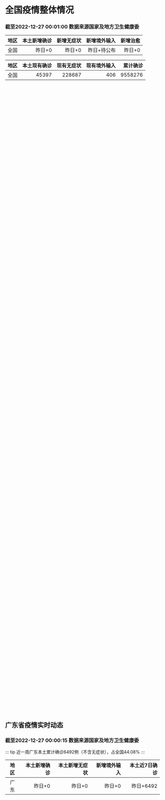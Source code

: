 
# 全国疫情整体情况
### 截至2022-12-27 00:01:00 数据来源国家及地方卫生健康委

|地区|本土新增确诊|新增无症状|新增境外输入|新增治愈|
|:--:|---:|---:|---:|---:|
|全国|昨日+0|昨日+0|昨日+待公布|昨日+0|

|地区|本土现有确诊|现有无症状|现有境外输入|累计确诊|
|:--:|---:|---:|---:|---:|
|全国|45397|228687|406|9558276|

<ChinaMap :dataList="dataList" :title="title"/>

<div id="chinaDayModify" style="width:100%;height:500px;margin-bottom:10px;"></div>
<div id="chinaAddHistoryData" style="width:100%;height:500px;margin-bottom:10px;"></div>
<div id="chinaNowHistoryData" style="width:100%;height:500px;margin-bottom:10px;"></div>
<div id="chinaTotalHistoryData" style="width:100%;height:500px;margin-bottom:10px;"></div>


## 广东省疫情实时动态
### 截至2022-12-27 00:00:15 数据来源国家及地方卫生健康委

::: tip 近一周广东本土累计确诊6492例（不含无症状），占全国44.08%
:::

|地区|本土新增确诊|本土新增无症状|新增境外输入|本土近7日确诊|
|:--:|---:|---:|---:|---:|
|广东|昨日+0|昨日+0|昨日+0|昨日+6492|

<div id="guangdongModify" style="width:100%;height:500px;margin-bottom:10px;"></div>
<div id="guangdongTotalHistory" style="width:100%;height:500px;margin-bottom:10px;"></div>
<div id="guangzhouModifyHistory" style="width:100%;height:500px;margin-bottom:10px;"></div>


<script>
import * as echarts from 'echarts'
export default {
  data(){
    return {
      title: '新增本土确诊',
      dataList: [{name: '台湾', value: 0, addList: []},{name: '香港', value: 0, addList: []},{name: '广东', value: 0, addList: []},{name: '湖北', value: 0, addList: []},{name: '上海', value: 0, addList: []},{name: '吉林', value: 0, addList: []},{name: '四川', value: 0, addList: []},{name: '重庆', value: 0, addList: []},{name: '海南', value: 0, addList: []},{name: '河南', value: 0, addList: []},{name: '福建', value: 0, addList: []},{name: '内蒙古', value: 0, addList: []},{name: '云南', value: 0, addList: []},{name: '浙江', value: 0, addList: []},{name: '陕西', value: 0, addList: []},{name: '黑龙江', value: 0, addList: []},{name: '山西', value: 0, addList: []},{name: '山东', value: 0, addList: []},{name: '江苏', value: 0, addList: []},{name: '北京', value: 0, addList: []},{name: '湖南', value: 0, addList: []},{name: '天津', value: 0, addList: []},{name: '辽宁', value: 0, addList: []},{name: '河北', value: 0, addList: []},{name: '新疆', value: 0, addList: []},{name: '广西', value: 0, addList: []},{name: '江西', value: 0, addList: []},{name: '澳门', value: 0, addList: []},{name: '贵州', value: 0, addList: []},{name: '安徽', value: 0, addList: []},{name: '甘肃', value: 0, addList: []},{name: '西藏', value: 0, addList: []},{name: '青海', value: 0, addList: []},{name: '宁夏', value: 0, addList: []},{name: '南海诸岛', value: 0, addList: []}]
    }
  },
  mounted () {
    const themeObj = {"color":["#2ec7c9","#b6a2de","#5ab1ef","#ffb980","#d87a80","#8d98b3","#e5cf0d","#97b552","#95706d","#dc69aa","#07a2a4","#9a7fd1","#588dd5","#f5994e","#c05050","#59678c","#c9ab00","#7eb00a","#6f5553","#c14089"],"backgroundColor":"rgba(0,0,0,0)","textStyle":{},"title":{"textStyle":{"color":"#008acd"},"subtextStyle":{"color":"#aaaaaa"}},"line":{"itemStyle":{"borderWidth":1},"lineStyle":{"width":2},"symbolSize":3,"symbol":"emptyCircle","smooth":true},"radar":{"itemStyle":{"borderWidth":1},"lineStyle":{"width":2},"symbolSize":3,"symbol":"emptyCircle","smooth":true},"bar":{"itemStyle":{"barBorderWidth":0,"barBorderColor":"#ccc"}},"pie":{"itemStyle":{"borderWidth":0,"borderColor":"#ccc"}},"scatter":{"itemStyle":{"borderWidth":0,"borderColor":"#ccc"}},"boxplot":{"itemStyle":{"borderWidth":0,"borderColor":"#ccc"}},"parallel":{"itemStyle":{"borderWidth":0,"borderColor":"#ccc"}},"sankey":{"itemStyle":{"borderWidth":0,"borderColor":"#ccc"}},"funnel":{"itemStyle":{"borderWidth":0,"borderColor":"#ccc"}},"gauge":{"itemStyle":{"borderWidth":0,"borderColor":"#ccc"}},"candlestick":{"itemStyle":{"color":"#d87a80","color0":"#2ec7c9","borderColor":"#d87a80","borderColor0":"#2ec7c9","borderWidth":1}},"graph":{"itemStyle":{"borderWidth":0,"borderColor":"#ccc"},"lineStyle":{"width":1,"color":"#aaaaaa"},"symbolSize":3,"symbol":"emptyCircle","smooth":true,"color":["#2ec7c9","#b6a2de","#5ab1ef","#ffb980","#d87a80","#8d98b3","#e5cf0d","#97b552","#95706d","#dc69aa","#07a2a4","#9a7fd1","#588dd5","#f5994e","#c05050","#59678c","#c9ab00","#7eb00a","#6f5553","#c14089"],"label":{"color":"#eeeeee"}},"map":{"itemStyle":{"areaColor":"#dddddd","borderColor":"#eeeeee","borderWidth":0.5},"label":{"color":"#d87a80"},"emphasis":{"itemStyle":{"areaColor":"rgba(254,153,78,1)","borderColor":"#444","borderWidth":1},"label":{"color":"rgb(100,0,0)"}}},"geo":{"itemStyle":{"areaColor":"#dddddd","borderColor":"#eeeeee","borderWidth":0.5},"label":{"color":"#d87a80"},"emphasis":{"itemStyle":{"areaColor":"rgba(254,153,78,1)","borderColor":"#444","borderWidth":1},"label":{"color":"rgb(100,0,0)"}}},"categoryAxis":{"axisLine":{"show":true,"lineStyle":{"color":"#008acd"}},"axisTick":{"show":true,"lineStyle":{"color":"#333"}},"axisLabel":{"show":true,"color":"#333"},"splitLine":{"show":false,"lineStyle":{"color":["#eee"]}},"splitArea":{"show":false,"areaStyle":{"color":["rgba(250,250,250,0.3)","rgba(200,200,200,0.3)"]}}},"valueAxis":{"axisLine":{"show":true,"lineStyle":{"color":"#008acd"}},"axisTick":{"show":true,"lineStyle":{"color":"#333"}},"axisLabel":{"show":true,"color":"#333"},"splitLine":{"show":true,"lineStyle":{"color":["#eee"]}},"splitArea":{"show":true,"areaStyle":{"color":["rgba(250,250,250,0.3)","rgba(200,200,200,0.3)"]}}},"logAxis":{"axisLine":{"show":true,"lineStyle":{"color":"#008acd"}},"axisTick":{"show":true,"lineStyle":{"color":"#333"}},"axisLabel":{"show":true,"color":"#333"},"splitLine":{"show":true,"lineStyle":{"color":["#eee"]}},"splitArea":{"show":true,"areaStyle":{"color":["rgba(250,250,250,0.3)","rgba(200,200,200,0.3)"]}}},"timeAxis":{"axisLine":{"show":true,"lineStyle":{"color":"#008acd"}},"axisTick":{"show":true,"lineStyle":{"color":"#333"}},"axisLabel":{"show":true,"color":"#333"},"splitLine":{"show":true,"lineStyle":{"color":["#eee"]}},"splitArea":{"show":false,"areaStyle":{"color":["rgba(250,250,250,0.3)","rgba(200,200,200,0.3)"]}}},"toolbox":{"iconStyle":{"borderColor":"#2ec7c9"},"emphasis":{"iconStyle":{"borderColor":"#18a4a6"}}},"legend":{"textStyle":{"color":"#333333"}},"tooltip":{"axisPointer":{"lineStyle":{"color":"#008acd","width":"1"},"crossStyle":{"color":"#008acd","width":"1"}}},"timeline":{"lineStyle":{"color":"#008acd","width":1},"itemStyle":{"color":"#008acd","borderWidth":1},"controlStyle":{"color":"#008acd","borderColor":"#008acd","borderWidth":0.5},"checkpointStyle":{"color":"#2ec7c9","borderColor":"#2ec7c9"},"label":{"color":"#008acd"},"emphasis":{"itemStyle":{"color":"#a9334c"},"controlStyle":{"color":"#008acd","borderColor":"#008acd","borderWidth":0.5},"label":{"color":"#008acd"}}},"visualMap":{"color":["#5ab1ef","#e0ffff"]},"dataZoom":{"backgroundColor":"rgba(47,69,84,0)","dataBackgroundColor":"#efefff","fillerColor":"rgba(182,162,222,0.2)","handleColor":"#008acd","handleSize":"100%","textStyle":{"color":"#333333"}},"markPoint":{"label":{"color":"#eeeeee"},"emphasis":{"label":{"color":"#eeeeee"}}}}

    echarts.registerTheme('dark', (themeObj))

    this.chartChDay = echarts.init(document.getElementById("chinaDayModify"), "dark")
,this.chartChAdd = echarts.init(document.getElementById("chinaAddHistoryData"), "dark")
,this.chartChNow = echarts.init(document.getElementById("chinaNowHistoryData"), "dark")
,this.chartChTotal = echarts.init(document.getElementById("chinaTotalHistoryData"), "dark")
,this.chartGdMod = echarts.init(document.getElementById("guangdongModify"), "dark")
,this.chartGdTotal = echarts.init(document.getElementById("guangdongTotalHistory"), "dark")
,this.chartGzMod = echarts.init(document.getElementById("guangzhouModifyHistory"), "dark")


    const option_gd_mod = {
      title: {
        text: '广东疫情新增趋势（人）'
      },
      tooltip: {
        trigger: 'axis',
        axisPointer: {
          type: 'cross',
          label: {
            backgroundColor: '#6a7985'
          }
        }
      },
      legend: {
        top: 20,
        data: [{name: '本土新增确诊',icon: 'rect'}, {name: '本土新增无症状',icon: 'rect'},{name: '新增境外输入',icon: 'rect'}]
      },
      grid: {
        left: '3%',
        right: '4%',
        bottom: '3%',
        containLabel: true
      },
      toolbox: {
        feature: {
          saveAsImage: {}
        }
      },
      xAxis: {
        type: 'category',
        boundaryGap: false,
        data: ["10.29","10.30","10.31","11.01","11.02","11.03","11.04","11.05","11.06","11.07","11.08","11.09","11.10","11.11","11.12","11.13","11.14","11.15","11.16","11.17","11.18","11.19","11.20","11.21","11.22","11.23","11.24","11.25","11.26","11.27","11.28","11.29","11.30","12.01","12.02","12.03","12.04","12.05","12.06","12.07","12.08","12.09","12.10","12.11","12.12","12.13","12.14","12.15","12.16","12.17","12.18","12.19","12.20","12.21","12.22","12.23","12.24","12.25",]
      },
      yAxis: {
        type: 'value'
      },
      series: [
        {
          name: '本土新增确诊',
          type: 'line',
          areaStyle: {},
          emphasis: {
            focus: 'series'
          },
          data: [83,291,242,125,103,195,219,252,224,319,592,500,546,760,727,707,586,564,1246,1338,1102,1157,984,781,860,1791,892,991,1386,1347,1168,1518,1599,1782,1666,1868,1686,2120,1719,1437,1391,1115,735,879,775,1044,857,1065,990,915,846,1075,1171,1325,1599,1737,1384,1182,]
        },
        {
          name: '本土新增无症状',
          type: 'line',
          areaStyle: {},
          emphasis: {
            focus: 'series'
          },
          data: [195,468,458,298,356,470,669,1330,1882,2330,2611,2507,2461,2996,3541,3941,5047,6215,8576,9110,8535,8381,8101,8241,7951,7505,7584,7405,7705,7761,7725,7236,6315,6010,5053,4785,4816,3421,3200,2713,1989,1819,1791,1468,1264,1817,0,0,0,0,0,0,0,0,0,0,0,0,]
        },
        {
          name: '新增境外输入',
          type: 'line',
          areaStyle: {},
          emphasis: {
            focus: 'series'
          },
          data: [14,8,7,10,12,13,9,21,10,12,16,14,23,9,15,19,19,24,10,20,13,21,38,35,23,19,23,25,23,24,19,11,12,16,12,14,17,15,15,14,12,10,27,21,22,5,17,17,13,17,31,36,18,47,41,6,11,5,]
        }
      ]
    };

    const option_gd_total = {
      title: {
        text: '广东疫情概览（人）'
      },
      tooltip: {
        trigger: 'axis',
        axisPointer: {
          type: 'cross',
          label: {
            backgroundColor: '#6a7985'
          }
        }
      },
      legend: {
        top: 20,
        data: [{name: '累计确诊',icon: 'rect'},{name: '累计治愈',icon: 'rect'}]
      },
      grid: {
        left: '3%',
        right: '4%',
        bottom: '3%',
        containLabel: true
      },
      toolbox: {
        feature: {
          saveAsImage: {}
        }
      },
      xAxis: {
        type: 'category',
        boundaryGap: false,
        data: ["10.29","10.30","10.31","11.01","11.02","11.03","11.04","11.05","11.06","11.07","11.08","11.09","11.10","11.11","11.12","11.13","11.14","11.15","11.16","11.17","11.18","11.19","11.20","11.21","11.22","11.23","11.24","11.25","11.26","11.27","11.28","11.29","11.30","12.01","12.02","12.03","12.04","12.05","12.06","12.07","12.08","12.09","12.10","12.11","12.12","12.13","12.14","12.15","12.16","12.17","12.18","12.19","12.20","12.21","12.22","12.23","12.24","12.25","12.26",]
      },
      yAxis: {
        type: 'value'
      },
      series: [
        {
          name: '累计确诊',
          type: 'line',
          areaStyle: {},
          emphasis: {
            focus: 'series'
          },
          data: [11585,11884,12133,12268,12383,12591,12819,13092,13336,13657,14264,14779,15348,16117,16859,17585,18190,18778,20034,21392,22507,23685,24707,25523,26406,28216,29131,30147,31556,32927,34114,35643,37254,38666,40344,42226,43929,46450,48187,49638,51041,52166,52928,53828,54625,55674,56548,57630,58633,59565,60442,61553,62742,64114,65754,67497,68892,70079,70079,]
        },
        {
          name: '累计治愈',
          type: 'line',
          areaStyle: {},
          emphasis: {
            focus: 'series'
          },
          data: [10298,10298,10298,10298,10298,10298,10298,10298,10298,10298,11470,11470,11470,11470,11470,11470,11470,11470,11470,11470,11470,11470,11470,11470,11470,11470,11470,11470,11470,11470,11470,22472,22472,24794,24794,24794,24794,24794,24794,24794,24794,24794,24794,24794,24794,24794,24794,24794,24794,24794,24794,24794,51366,51366,51366,51366,51366,51366,51366,]
        }
      ]
    };

    const option_gz_mod = {
      title: {
        text: '广州疫情新增趋势（人）'
      },
      tooltip: {
        trigger: 'axis',
        axisPointer: {
          type: 'cross',
          label: {
            backgroundColor: '#6a7985'
          }
        }
      },
      legend: {
        top: 20,
        data: [{name: '本土新增确诊',icon: 'rect'},{name: '本土新增无症状',icon: 'rect'}]
      },
      grid: {
        left: '3%',
        right: '4%',
        bottom: '3%',
        containLabel: true
      },
      toolbox: {
        feature: {
          saveAsImage: {}
        }
      },
      xAxis: {
        type: 'category',
        boundaryGap: false,
        data: ["1029","1030","1031","1101","1102","1103","1104","1105","1106","1107","1108","1109","1110","1111","1112","1113","1114","1115","1116","1117","1118","1119","1120","1121","1122","1123","1124","1125","1126","1127","1128","1129","1130","1201","1202","1203","1204","1205","1206","1207","1208","1209","1210","1211","1212","1213","1214","1215","1216","1217","1218","1219","1220","1221","1222","1223","1224","1225",]
      },
      yAxis: {
        type: 'value'
      },
      series: [
        {
          name: '本土新增确诊',
          type: 'line',
          areaStyle: {},
          emphasis: {
            focus: 'series'
          },
          data: [66,232,190,85,83,149,168,183,158,232,478,423,466,694,662,656,552,509,1189,1241,983,1050,882,681,722,1645,734,824,1177,1129,959,1236,1313,1468,1201,1197,1044,1505,1233,1042,968,591,286,432,366,554,370,505,451,403,374,537,564,546,0,0,0,0,]
        },
        {
          name: '本土新增无症状',
          type: 'line',
          areaStyle: {},
          emphasis: {
            focus: 'series'
          },
          data: [125,295,289,253,323,430,635,1259,1813,2263,2546,2430,2358,2921,3464,3876,4977,6138,8486,8989,8444,8234,7885,7957,7735,7192,7267,7058,7266,7166,6993,6454,5629,5185,4096,3771,3663,2262,2090,1640,1005,804,817,599,434,741,0,0,0,0,0,0,0,0,0,0,0,0,]
        }
      ]
    };

    const option_ch_day  = {
      series: [
        {
          type: 'treemap',
          data: [
            {
              name: '本土新增确诊昨日+0',
              value: 1,
            },
            {
              name: '新增无症状昨日+0',
              value: 1,
            },
            {
              name: '新增境外输入昨日+待公布',
              value: 1,
            },
            {
              name: '新增治愈昨日+0',
              value: 1,
            },
          ]
        }
      ]
    };

    const option_ch_add = {
      title: {
        text: '新增疫情整体走势'
      },
      tooltip: {
        trigger: 'axis',
        axisPointer: {
          type: 'cross',
          label: {
            backgroundColor: '#6a7985'
          }
        }
      },
      legend: {
        top: 20,
        data: [{name: '本土确诊',icon: 'rect'}, {name: '无症状感染',icon: 'rect'},{name: '新增境外输入',icon: 'rect'}]
      },
      grid: {
        left: '3%',
        right: '4%',
        bottom: '3%',
        containLabel: true
      },
      toolbox: {
        feature: {
          saveAsImage: {}
        }
      },
      xAxis: {
        type: 'category',
        boundaryGap: false,
        data: ["10.27","10.28","10.29","10.30","10.31","11.01","11.02","11.03","11.04","11.05","11.06","11.07","11.08","11.09","11.10","11.11","11.12","11.13","11.14","11.15","11.16","11.17","11.18","11.19","11.20","11.21","11.22","11.23","11.24","11.25","11.26","11.27","11.28","11.29","11.30","12.01","12.02","12.03","12.04","12.05","12.06","12.07","12.08","12.09","12.10","12.11","12.12","12.13","12.14","12.15","12.16","12.17","12.18","12.19","12.20","12.21","12.22","12.23","12.24","12.25",]
      },
      yAxis: {
        type: 'value'
      },
      series: [
        {
          name: '本土确诊',
          type: 'line',
          areaStyle: {},
          emphasis: {
            focus: 'series'
          },
          data: [214,324,353,479,498,409,531,704,596,526,535,843,1294,1133,1150,1452,1675,1747,1621,1568,2328,2276,2055,2204,2277,2145,2641,3927,3041,3405,3648,3748,3561,4236,4080,4233,3933,4168,4247,4988,4351,4031,3588,3034,2270,2171,2270,2249,1944,2091,2229,2028,1918,2656,3049,2966,3696,4103,2940,2637,]
        },
        {
          name: '无症状感染',
          type: 'line',
          areaStyle: {},
          emphasis: {
            focus: 'series'
          },
          data: [1123,1153,1566,2220,2221,2346,2669,3167,3063,3894,4961,6632,6882,7691,9385,10351,13086,14325,16151,18491,20804,22853,22208,22011,24547,25754,26242,27517,29654,31504,35858,36304,34860,33376,31720,30539,28894,27433,25477,22859,20764,17134,13004,10551,8327,6455,5181,0,0,0,0,0,0,0,0,0,0,0,0,0,]
        },
        {
          name: '新增境外输入',
          type: 'line',
          areaStyle: {},
          emphasis: {
            focus: 'series'
          },
          data: [48,53,48,42,49,56,50,53,61,62,34,47,52,52,59,52,36,47,40,55,60,86,82,63,88,80,78,83,62,69,61,74,63,52,70,45,55,45,71,58,58,48,49,48,68,69,45,42,56,66,57,69,77,66,52,64,65,25,43,31,]
        }
      ]
    };

    const option_ch_now = {
      title: {
        text: '现有疫情整体走势'
      },
      tooltip: {
        trigger: 'axis',
        axisPointer: {
          type: 'cross',
          label: {
            backgroundColor: '#6a7985'
          }
        }
      },
      legend: {
        top: 20,
        data: [{name: '本土确诊',icon: 'rect'}, {name: '无症状感染',icon: 'rect'},{name: '新增境外输入',icon: 'rect'}]
      },
      grid: {
        left: '3%',
        right: '4%',
        bottom: '3%',
        containLabel: true
      },
      toolbox: {
        feature: {
          saveAsImage: {}
        }
      },
      xAxis: {
        type: 'category',
        boundaryGap: false,
        data: ["10.27","10.28","10.29","10.30","10.31","11.01","11.02","11.03","11.04","11.05","11.06","11.07","11.08","11.09","11.10","11.11","11.12","11.13","11.14","11.15","11.16","11.17","11.18","11.19","11.20","11.21","11.22","11.23","11.24","11.25","11.26","11.27","11.28","11.29","11.30","12.01","12.02","12.03","12.04","12.05","12.06","12.07","12.08","12.09","12.10","12.11","12.12","12.13","12.14","12.15","12.16","12.17","12.18","12.19","12.20","12.21","12.22","12.23","12.24","12.25","12.26",]
      },
      yAxis: {
        type: 'value'
      },
      series: [
        {
          name: '本土确诊',
          type: 'line',
          areaStyle: {},
          emphasis: {
            focus: 'series'
          },
          data: [3107,3252,3440,3751,4101,4324,4641,5070,5473,5792,6113,6742,7801,8635,9385,10387,11647,12855,13935,14820,16631,17901,19102,20202,21550,22606,23923,26090,27429,28985,30646,32348,33190,34851,36571,38012,38648,39571,40008,41882,42366,42724,42640,41065,38903,37461,35849,34830,34288,34283,33888,34193,34808,35509,36636,37295,38884,41265,43449,45397,45397,]
        },
        {
          name: '无症状感染',
          type: 'line',
          areaStyle: {},
          emphasis: {
            focus: 'series'
          },
          data: [551,549,547,527,537,530,523,527,530,532,504,502,512,520,530,532,528,534,538,525,541,576,607,627,660,690,707,723,735,760,764,781,777,765,776,736,710,657,625,599,589,542,518,494,488,507,491,444,412,424,446,460,490,467,475,475,471,434,419,406,406,]
        },
        {
          name: '新增境外输入',
          type: 'line',
          areaStyle: {},
          emphasis: {
            focus: 'series'
          },
          data: [14817,15140,15931,17538,19036,20631,22423,24734,26924,30018,34158,39861,45493,51292,59141,67715,79170,91603,105362,120524,136643,154412,172048,188616,207376,226934,245895,264312,281195,299495,318626,340796,360424,375154,386771,394333,394150,389264,382512,369357,354890,340392,320318,294934,272508,249168,228687,228687,228687,228687,228687,228687,228687,228687,228687,228687,228687,228687,228687,228687,228687,]
        }
      ]
    };

    const option_ch_total = {
      title: {
        text: '累计疫情整体走势'
      },
      tooltip: {
        trigger: 'axis',
        axisPointer: {
          type: 'cross',
          label: {
            backgroundColor: '#6a7985'
          }
        }
      },
      legend: {
        top: 20,
        data: [{name: '确诊(含港澳台)', con: 'rect'}, {name: '死亡(含港澳台)',icon: 'rect'}]
      },
      grid: {
        left: '3%',
        right: '4%',
        bottom: '3%',
        containLabel: true
      },
      toolbox: {
        feature: {
          saveAsImage: {}
        }
      },
      xAxis: {
        type: 'category',
        boundaryGap: false,
        data: ["10.27","10.28","10.29","10.30","10.31","11.01","11.02","11.03","11.04","11.05","11.06","11.07","11.08","11.09","11.10","11.11","11.12","11.13","11.14","11.15","11.16","11.17","11.18","11.19","11.20","11.21","11.22","11.23","11.24","11.25","11.26","11.27","11.28","11.29","11.30","12.01","12.02","12.03","12.04","12.05","12.06","12.07","12.08","12.09","12.10","12.11","12.12","12.13","12.14","12.15","12.16","12.17","12.18","12.19","12.20","12.21","12.22","12.23","12.24","12.25","12.26",]
      },
      yAxis: {
        type: 'value'
      },
      series: [
        {
          name: '确诊(含港澳台)',
          type: 'line',
          areaStyle: {},
          emphasis: {
            focus: 'series'
          },
          data: [8283181,8318921,8352484,8385213,8409023,8444367,8478830,8510115,8538758,8565587,8591083,8609153,8635852,8662662,8686925,8709454,8731122,8752310,8771347,8792321,8818365,8841863,8862956,8882454,8901981,8917011,8938818,8961750,8981987,9000592,9018455,9036539,9051741,9074256,9074256,9074256,9074256,9074256,9074256,9190921,9212751,9212751,9212751,9212751,9293435,9293435,9326304,9326304,9326304,9326304,9326304,9326304,9326304,9326304,9326304,9326304,9326304,9558276,9558276,9558276,9558276,]
        },
        {
          name: '死亡(含港澳台)',
          type: 'line',
          areaStyle: {},
          emphasis: {
            focus: 'series'
          },
          data: [26823,26823,26823,26823,26823,26823,26823,26823,26823,26823,26823,28900,28939,28939,28939,28939,28939,28939,28939,28939,28939,28939,28939,28939,28939,28939,28939,28939,28939,28939,28939,28939,28939,28939,28939,28939,28939,28939,28939,28939,28939,28939,28939,28939,28939,28939,28939,28939,28939,28939,28939,28939,28939,28939,28939,28939,28939,28939,28939,28939,28939,]
        }
      ]
    };

    this.chartGdMod.setOption(option_gd_mod);
    this.chartGdTotal.setOption(option_gd_total);
    this.chartGzMod.setOption(option_gz_mod);
    this.chartChDay.setOption(option_ch_day);
    this.chartChAdd.setOption(option_ch_add);
    this.chartChNow.setOption(option_ch_now);
    this.chartChTotal.setOption(option_ch_total);

    window.onresize = () => {
      this.chartGdMod.resize()
      this.chartGdTotal.resize()
      this.chartGzMod.resize()
      this.chartChDay.resize()
      this.chartChAdd.resize()
      this.chartChNow.resize()
      this.chartChTotal.resize()
    }
  }
}
</script>

## 广东省各地区疫情情况

::: danger 0个中高风险地区
:::

|地区|本土新增确诊|本土新增无症状|本土近7日确诊|中高风险地区|
|:--:|---:|---:|---:|---:|
|广州|0|0|+3023|0|
|汕头|0|0|+514|0|
|深圳|0|0|+480|0|
|云浮|0|0|+320|0|
|惠州|0|0|+302|0|
|佛山|0|0|+258|0|
|潮州|0|0|+253|0|
|中山|0|0|+210|0|
|珠海|0|0|+207|0|
|阳江|0|0|+195|0|
|湛江|0|0|+139|0|
|茂名|0|0|+120|0|
|江门|0|0|+111|0|
|肇庆|0|0|+69|0|
|梅州|0|0|+62|0|
|韶关|0|0|+61|0|
|汕尾|0|0|+55|0|
|清远|0|0|+43|0|
|东莞|0|0|+35|0|
|河源|0|0|+19|0|
|揭阳|0|0|+16|0|
|未公布来源|0|0|0|0|


## 广东疫情热点动态

  
### 12-27 00:10
::: tip 政企同心，战友互助！潮州军创企业捐赠一批抗疫药品
  12月26日上午，潮州市退役军人事务局举行“抗疫药品捐赠仪式”，来自潮州本地的军创企业戎装（广东）教育拓展研究有限公司向该局捐赠连花清瘟胶囊300盒、布洛芬药片5000片。      据介绍，戎装...

信息来源：南方PLUS

[阅读全文](https://h5.baike.qq.com/mobile/landing.html?docid=20221227A0042200&isNews=1&adtag=wxjk.yqssc.yqdt)
:::

### 12-26 23:04
::: tip 深圳健康160推出“新冠防疫问诊专区”！“防疫宝箱”专区保障用户用药需求
文、图/羊城晚报全媒体记者 王俊作为线下医疗的有力补充，互联网医疗机构纷纷加入新冠防疫“主战场”。记者26日获悉，为缓解线下发热门诊诊治压力，深圳健康160升级推出“全国新冠防疫问诊专区”，联合160...

信息来源：羊城派

[阅读全文](https://h5.baike.qq.com/mobile/landing.html?docid=20221226A08T8F00&isNews=1&adtag=wxjk.yqssc.yqdt)
:::

### 12-26 21:02
::: tip 广州黄埔：10万份防疫暖心包免费派送重点人群
  N95口罩、抗原检测试剂盒、复方桔梗止咳片…… 近日，广州市黄埔区紧急筹备的第一批5万份防疫暖心医疗物资包，全部免费派送完毕。  为保障供应区内的重点人群，该区积极协调抗原检测试剂盒、退烧药等紧缺...

信息来源：南方PLUS

[阅读全文](https://h5.baike.qq.com/mobile/landing.html?docid=20221226A07Y9400&isNews=1&adtag=wxjk.yqssc.yqdt)
:::

### 12-26 12:02
::: tip 湛江中心人民医院四项硬核措施稳妥有序应对新冠疫情发展新形势
  近日，湛江市疫情发展出现新形势新变化，湛江中心人民医院面对发热门诊就诊量从12月14日的327人次增加到12月21日的908人次的爆发性增长；工作人员涉疫减员持续增加等压力与挑战，还要克服重症医学...

信息来源：南方PLUS

[阅读全文](https://h5.baike.qq.com/mobile/landing.html?docid=20221226A02H4700&isNews=1&adtag=wxjk.yqssc.yqdt)
:::

### 12-25 23:59
::: tip 应开尽开！广东公布3268个发热门诊
广州12月25日消息（记者黄璐璐）记者从广东省卫生健康委获悉，为进一步满足广大群众出现发热等不适症状后就近诊疗需求，全省各级各类医疗机构发热诊室（门诊）“应设尽设、应开尽开”。目前，全省二级以上医疗机...

央广网

[阅读全文](https://view.inews.qq.com/a/20221225A00R6900?uid=101705948131&chlid=_qqnews_custom_search_pictext#)
:::

### 12-25 21:39
::: tip 根据专家预测，广州市疫情将在2023年1月上旬达到高峰
专家预测广州疫情
明年1月上旬达到高峰
12月19日，广州市人民政府新闻办公室召开广州市医药物资供应新闻发布会。会上，广州市卫生健康委副主任、新闻发言人张屹表示，12月份以来广州市发热门诊就诊量持续走...

南方都市报

[阅读全文](https://view.inews.qq.com/a/20221225A0655V00?uid=101705948131&chlid=_qqnews_custom_search_pictext#)
:::

### 12-25 20:58
::: tip 江门蓬江区轻症和无症状感染者可自愿预约申请入住健康驿站
南都讯  日前，为进一步做实疫情防控各项措施，蓬江区根据工作实际，在兰石公园健康驿站设置集中隔离医学观察点，为检测结果是阳性，又不具备居家隔离条件的居民提供“集中式居家场所”，轻症和无症状感染者可以自...

信息来源：南方都市报

[阅读全文](https://h5.baike.qq.com/mobile/landing.html?docid=20221225A05TS600&isNews=1&adtag=wxjk.yqssc.yqdt)
:::

### 12-25 18:48
::: tip 深圳启动重组新冠病毒融合蛋白疫苗加强针接种
12月13日，国务院联防联控机制发布《新冠病毒疫苗第二剂次加强免疫接种实施方案》，方案强调：在60岁以上老年人群、具有较严重基础性疾病人群中开展第二剂次加强免疫接种。记者获悉，丽珠生物重组新冠病毒融合...

深圳晚报

[阅读全文](https://view.inews.qq.com/a/20221225A04STW00?uid=101705948131&chlid=news_news_gd)
:::

### 12-25 18:01
::: tip 惠州市国资委倡议药物共享：提倡有能力的国企赠送药品和防疫物资
  各县（区）国资监管部门、各国资控（参）股药品零售企业党组织要积极引导企业做好药品供应储备，积极维护药品市场价格稳定；提倡有能力的国有企业向社会赠送药品和防疫物资……  12月25日，惠州市国资委发...

信息来源：南方PLUS

[阅读全文](https://h5.baike.qq.com/mobile/landing.html?docid=20221225A04FC500&isNews=1&adtag=wxjk.yqssc.yqdt)
:::

### 12-25 14:06
::: tip 针对有较严重基础性疾病人群，深圳开展第二剂次加强免疫接种
12月13日，国务院联防联控机制发布《新冠病毒疫苗第二剂次加强免疫接种实施方案》，方案强调：在60岁以上老年人群、具有较严重基础性疾病人群中开展第二剂次加强免疫接种。南都记者了解到，丽珠生物重组新冠病...

信息来源：南方都市报

[阅读全文](https://h5.baike.qq.com/mobile/landing.html?docid=20221225A02V8200&isNews=1&adtag=wxjk.yqssc.yqdt)
:::


## 广州疫情热点动态

  
### 12-27 00:10
::: tip 政企同心，战友互助！潮州军创企业捐赠一批抗疫药品
  12月26日上午，潮州市退役军人事务局举行“抗疫药品捐赠仪式”，来自潮州本地的军创企业戎装（广东）教育拓展研究有限公司向该局捐赠连花清瘟胶囊300盒、布洛芬药片5000片。      据介绍，戎装...

信息来源：南方PLUS

[阅读全文](https://h5.baike.qq.com/mobile/landing.html?docid=20221227A0042200&isNews=1&adtag=wxjk.yqssc.yqdt)
:::

### 12-26 23:04
::: tip 深圳健康160推出“新冠防疫问诊专区”！“防疫宝箱”专区保障用户用药需求
文、图/羊城晚报全媒体记者 王俊作为线下医疗的有力补充，互联网医疗机构纷纷加入新冠防疫“主战场”。记者26日获悉，为缓解线下发热门诊诊治压力，深圳健康160升级推出“全国新冠防疫问诊专区”，联合160...

信息来源：羊城派

[阅读全文](https://h5.baike.qq.com/mobile/landing.html?docid=20221226A08T8F00&isNews=1&adtag=wxjk.yqssc.yqdt)
:::

### 12-26 21:02
::: tip 广州黄埔：10万份防疫暖心包免费派送重点人群
  N95口罩、抗原检测试剂盒、复方桔梗止咳片…… 近日，广州市黄埔区紧急筹备的第一批5万份防疫暖心医疗物资包，全部免费派送完毕。  为保障供应区内的重点人群，该区积极协调抗原检测试剂盒、退烧药等紧缺...

信息来源：南方PLUS

[阅读全文](https://h5.baike.qq.com/mobile/landing.html?docid=20221226A07Y9400&isNews=1&adtag=wxjk.yqssc.yqdt)
:::

### 12-26 12:02
::: tip 湛江中心人民医院四项硬核措施稳妥有序应对新冠疫情发展新形势
  近日，湛江市疫情发展出现新形势新变化，湛江中心人民医院面对发热门诊就诊量从12月14日的327人次增加到12月21日的908人次的爆发性增长；工作人员涉疫减员持续增加等压力与挑战，还要克服重症医学...

信息来源：南方PLUS

[阅读全文](https://h5.baike.qq.com/mobile/landing.html?docid=20221226A02H4700&isNews=1&adtag=wxjk.yqssc.yqdt)
:::

### 12-25 23:59
::: tip 应开尽开！广东公布3268个发热门诊
广州12月25日消息（记者黄璐璐）记者从广东省卫生健康委获悉，为进一步满足广大群众出现发热等不适症状后就近诊疗需求，全省各级各类医疗机构发热诊室（门诊）“应设尽设、应开尽开”。目前，全省二级以上医疗机...

央广网

[阅读全文](https://view.inews.qq.com/a/20221225A00R6900?uid=101705948131&chlid=_qqnews_custom_search_pictext#)
:::

### 12-25 21:39
::: tip 根据专家预测，广州市疫情将在2023年1月上旬达到高峰
专家预测广州疫情
明年1月上旬达到高峰
12月19日，广州市人民政府新闻办公室召开广州市医药物资供应新闻发布会。会上，广州市卫生健康委副主任、新闻发言人张屹表示，12月份以来广州市发热门诊就诊量持续走...

南方都市报

[阅读全文](https://view.inews.qq.com/a/20221225A0655V00?uid=101705948131&chlid=_qqnews_custom_search_pictext#)
:::

### 12-25 20:58
::: tip 江门蓬江区轻症和无症状感染者可自愿预约申请入住健康驿站
南都讯  日前，为进一步做实疫情防控各项措施，蓬江区根据工作实际，在兰石公园健康驿站设置集中隔离医学观察点，为检测结果是阳性，又不具备居家隔离条件的居民提供“集中式居家场所”，轻症和无症状感染者可以自...

信息来源：南方都市报

[阅读全文](https://h5.baike.qq.com/mobile/landing.html?docid=20221225A05TS600&isNews=1&adtag=wxjk.yqssc.yqdt)
:::

### 12-25 18:48
::: tip 深圳启动重组新冠病毒融合蛋白疫苗加强针接种
12月13日，国务院联防联控机制发布《新冠病毒疫苗第二剂次加强免疫接种实施方案》，方案强调：在60岁以上老年人群、具有较严重基础性疾病人群中开展第二剂次加强免疫接种。记者获悉，丽珠生物重组新冠病毒融合...

深圳晚报

[阅读全文](https://view.inews.qq.com/a/20221225A04STW00?uid=101705948131&chlid=news_news_gd)
:::

### 12-25 18:01
::: tip 惠州市国资委倡议药物共享：提倡有能力的国企赠送药品和防疫物资
  各县（区）国资监管部门、各国资控（参）股药品零售企业党组织要积极引导企业做好药品供应储备，积极维护药品市场价格稳定；提倡有能力的国有企业向社会赠送药品和防疫物资……  12月25日，惠州市国资委发...

信息来源：南方PLUS

[阅读全文](https://h5.baike.qq.com/mobile/landing.html?docid=20221225A04FC500&isNews=1&adtag=wxjk.yqssc.yqdt)
:::

### 12-25 14:06
::: tip 针对有较严重基础性疾病人群，深圳开展第二剂次加强免疫接种
12月13日，国务院联防联控机制发布《新冠病毒疫苗第二剂次加强免疫接种实施方案》，方案强调：在60岁以上老年人群、具有较严重基础性疾病人群中开展第二剂次加强免疫接种。南都记者了解到，丽珠生物重组新冠病...

信息来源：南方都市报

[阅读全文](https://h5.baike.qq.com/mobile/landing.html?docid=20221225A02V8200&isNews=1&adtag=wxjk.yqssc.yqdt)
:::

